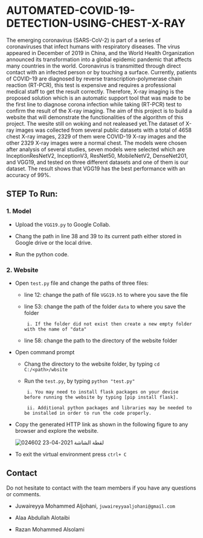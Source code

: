 # AUTOMATED-COVID-19-DETECTION-USING-CHEST-X-RAY

The emerging coronavirus (SARS-CoV-2) is part of a series of coronaviruses that infect humans with respiratory diseases. The virus appeared in December of 2019 in China, and the World Health Organization announced its transformation into a global epidemic pandemic that affects many countries in the world. Coronavirus is transmitted through direct contact with an infected person or by touching a surface. Currently, patients of COVID-19 are diagnosed by reverse transcription-polymerase chain reaction (RT-PCR), this test is expensive and requires a professional medical staff to get the result correctly. Therefore, X-ray imaging is the proposed solution which is an automatic support tool that was made to be the first line to diagnose corona infection while taking (RT-PCR) test to confirm the result of the X-ray imaging.
The aim of this project is to build a website that will demonstrate the functionalities of the algorithm of this project. The wesite still on woking and not realeased yet.The dataset of X-ray images was collected from several public datasets with a total of 4658 chest X-ray images, 2329 of them were COVID-19 X-ray images and the other 2329 X-ray images were a normal chest. The models were chosen after analysis of several studies, seven models were selected which are InceptionResNetV2, InceptionV3, ResNet50, MobileNetV2, DenseNet201, and VGG19, and tested on three different datasets and one of them is our dataset. The result shows that VGG19 has the best performance with an accuracy of 99%. 


## STEP To Run:


### 1. Model
- Upload the `VGG19.py` to Google Collab.

- Chang the path in line 38 and 39 to its current path either stored in Google drive or the local drive.

- Run the python code.


### 2. Website
- Open `test.py` file and change the paths of three files:
  
     - line 12: change the path of file `VGG19.h5` to where you save the file
  
     - line 53: change the path of the folder `data` to where you save the folder
      
            i. If the folder did not exist then create a new empty folder with the name of "data"
  
     - line 58: change the path to the directory of the website folder
    
- Open command prompt
     
     - Chang the directory to the website folder, by typing `cd C:/<path>/wbsite`
  
     - Run the `test.py`, by typing `python "test.py" `
     
            i. You may need to install flask packages on your devise before running the website by typing [pip install flask].
     
            ii. Additional python packages and libraries may be needed to be installed in order to run the code properly.

- Copy the generated HTTP link as shown in the following figure to any browser and explore the website.

    ![لقطة الشاشة 2021-04-23 024602](https://user-images.githubusercontent.com/61123403/115798093-19738380-a3de-11eb-8849-f4e31e6756de.png)
     
- To exit the virtual environment press `ctrl+ C`


## Contact

Do not hesitate to contact with the team members if you have any questions or comments. 

- Juwaireyya Mohammed Aljohani, `juwaireyyaaljohani@gmail.com`

- Alaa Abdullah Alotaibi

- Razan Mohammed Alsolami


